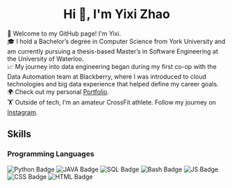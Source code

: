 <h1 align="center">Hi 👋, I'm Yixi Zhao</h1>

👋 Welcome to my GitHub page! I'm Yixi.  
🎓 I hold a Bachelor’s degree in Computer Science from York University and am currently pursuing a thesis-based Master’s in Software Engineering at the University of Waterloo.  
📈 My journey into data engineering began during my first co-op with the Data Automation team at Blackberry, where I was introduced to cloud technologies and big data experience that helped define my career goals.  
🌍 Check out my personal [Portfolio](https://frankzhaoyx.github.io/).  
🏋️ Outside of tech, I’m an amateur CrossFit athlete. Follow my journey on [Instagram](https://www.instagram.com/frankzhao0306/).

## Skills
### Programming Languages
![Python Badge](https://img.shields.io/badge/Python-FFD43B?style=for-the-badge&logo=python&logoColor=blue)
![JAVA Badge](https://img.shields.io/badge/Java-ED8B00?style=for-the-badge&logo=java&logoColor=white)
![SQL Badge](https://img.shields.io/badge/🛢-SQL-f5f5f5?style=for-the-badge)
![Bash Badge](https://img.shields.io/badge/GNU%20Bash-4EAA25?style=for-the-badge&logo=GNU%20Bash&logoColor=white)
![JS Badge](https://img.shields.io/badge/JavaScript-323330?style=for-the-badge&logo=javascript&logoColor=F7DF1E)
![CSS Badge](https://img.shields.io/badge/CSS3-1572B6?style=for-the-badge&logo=css3&logoColor=white)
![HTML Badge](https://img.shields.io/badge/HTML5-E34F26?style=for-the-badge&logo=html5&logoColor=white)


